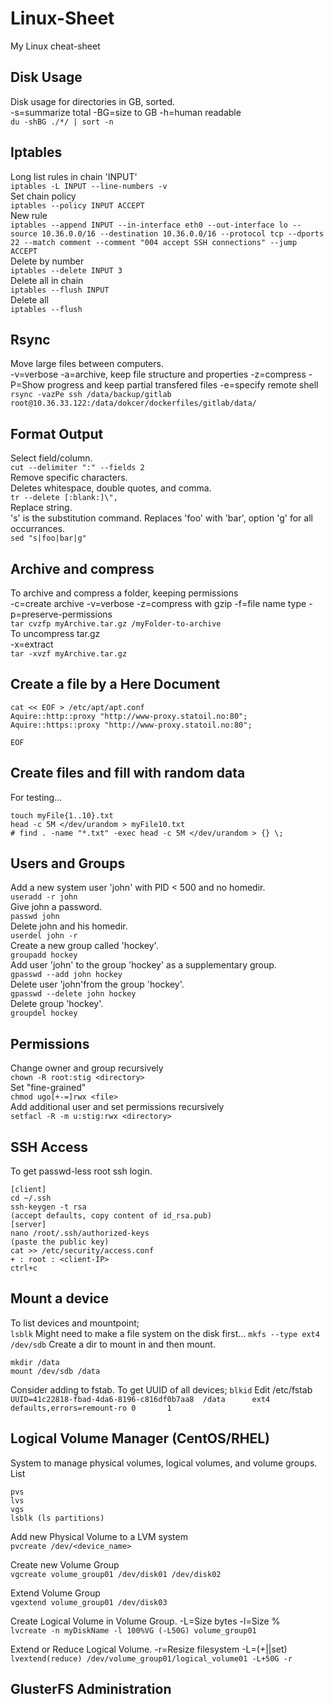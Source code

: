 # Linux-Sheet
My Linux cheat-sheet
## Disk Usage
Disk usage for directories in GB, sorted.<br>
-s=summarize total -BG=size to GB  -h=human readable <br>
`du -shBG ./*/ | sort -n`
## Iptables
Long list rules in chain 'INPUT'<br>
`iptables -L INPUT --line-numbers -v`<br>
Set chain policy<br>
`iptables --policy INPUT ACCEPT`<br>
New rule<br>
`iptables --append INPUT --in-interface eth0 --out-interface lo --source 10.36.0.0/16 --destination 10.36.0.0/16 --protocol tcp --dports 22 --match comment --comment "004 accept SSH connections" --jump ACCEPT`<br>
Delete by number<br>
`iptables --delete INPUT 3`<br>
Delete all in chain<br>
`iptables --flush INPUT` <br>
Delete all<br>
`iptables --flush`<br>
## Rsync 
Move large files between computers.<br>
-v=verbose -a=archive, keep file structure and properties -z=compress -P=Show progress and keep partial transfered files -e=specify remote shell<br>
`rsync -vazPe ssh /data/backup/gitlab root@10.36.33.122:/data/dokcer/dockerfiles/gitlab/data/`

## Format Output
Select field/column. <br>
`cut --delimiter ":" --fields 2`<br>
Remove specific characters.<br>
Deletes whitespace, double quotes, and comma.<br>
`tr --delete [:blank:]\",`<br>
Replace string.<br>
's' is the substitution command. Replaces 'foo' with 'bar', option 'g' for all occurrances.<br>
`sed "s|foo|bar|g"`

## Archive and compress
To archive and compress a folder, keeping permissions<br>
-c=create archive -v=verbose -z=compress with gzip -f=file name type -p=preserve-permissions <br>
`tar cvzfp myArchive.tar.gz /myFolder-to-archive` <br>
To uncompress tar.gz<br>
-x=extract <br>
`tar -xvzf myArchive.tar.gz`

## Create a file by a Here Document
```
cat << EOF > /etc/apt/apt.conf
Aquire::http::proxy "http://www-proxy.statoil.no:80";
Aquire::https::proxy "http://www-proxy.statoil.no:80";

EOF
```

## Create files and fill with random data
For testing...
```
touch myFile{1..10}.txt
head -c 5M </dev/urandom > myFile10.txt
# find . -name "*.txt" -exec head -c 5M </dev/urandom > {} \;
```
## Users and Groups
Add a new system user 'john' with PID < 500 and no homedir.<br>
`useradd -r john`<br>
Give john a password.<br>
`passwd john`<br>
Delete john and his homedir.<br>
`userdel john -r`<br>
Create a new group called 'hockey'.<br>
`groupadd hockey`<br>
Add user 'john' to the group 'hockey' as a supplementary group.<br>
`gpasswd --add john hockey`<br>
Delete user 'john'from the group 'hockey'.<br>
`gpasswd --delete john hockey`<br>
Delete group 'hockey'.<br>
`groupdel hockey`<br>

## Permissions
Change owner and group recursively<br>
`chown -R root:stig <directory>`<br>
Set "fine-grained"<br>
`chmod ugo[+-=]rwx <file>`<br>
Add additional user and set permissions recursively <br>
`setfacl -R -m u:stig:rwx <directory>` <br> 

## SSH Access
To get passwd-less root ssh login.<br>
```
[client]
cd ~/.ssh
ssh-keygen -t rsa
(accept defaults, copy content of id_rsa.pub)
[server]
nano /root/.ssh/authorized-keys
(paste the public key)
cat >> /etc/security/access.conf
+ : root : <client-IP>
ctrl+c
```
## Mount a device
To list devices and mountpoint;<br>
`lsblk`
Might need to make a file system on the disk first...
`mkfs --type ext4 /dev/sdb`
Create a dir to mount in and then mount.
```
mkdir /data
mount /dev/sdb /data
```
Consider adding to fstab.
To get UUID of all devices;
`blkid`
Edit /etc/fstab
`UUID=41c22818-fbad-4da6-8196-c816df0b7aa8  /data      ext4    defaults,errors=remount-ro 0       1`

## Logical Volume Manager (CentOS/RHEL)
System to manage physical volumes, logical volumes, and volume groups.<br>
List
```
pvs
lvs
vgs
lsblk (ls partitions)
```
Add new Physical Volume to a LVM system<br>
`pvcreate /dev/<device_name>`

Create new Volume Group <br>
`vgcreate volume_group01 /dev/disk01 /dev/disk02`

Extend Volume Group <br>
`vgextend volume_group01 /dev/disk03`

Create Logical Volume in Volume Group. -L=Size bytes -l=Size %<br>
`lvcreate -n myDiskName -l 100%VG (-L50G) volume_group01`

Extend or Reduce Logical Volume. -r=Resize filesystem -L=(+||set) <br>
`lvextend(reduce) /dev/volume_group01/logical_volume01 -L+50G -r`


## GlusterFS Administration

